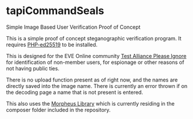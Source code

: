 # tapiCommandSeals
Simple Image Based User Verification Proof of Concept

This is a simple proof of concept steganographic verification program. It requires [PHP-ed25519](https://github.com/encedo/php-ed25519-ext) to be installed.

This is designed for the EVE Online community [Test Alliance Please Ignore](https://pleaseignore.com/) for identification of non-member users, for espionage or other reasons of not having public ties.

There is no upload function present as of right now, and the names are directly saved into the image name. There is currently an error thrown if on the decoding page a name that is not present is entered.

This also uses the [Morpheus Library](https://github.com/pyrou/morpheus) which is currently residing in the composer folder included in the repository.
